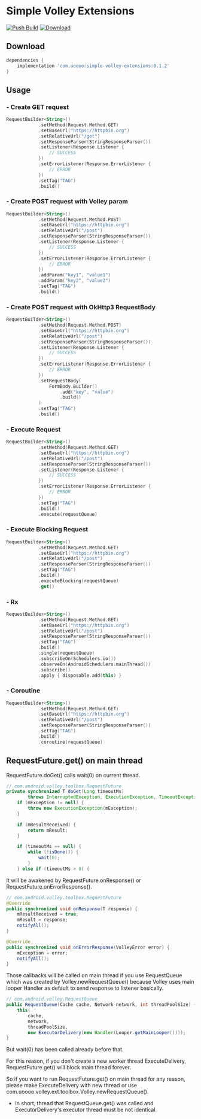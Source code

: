 # Simple Volley Extensions

[![Push Build](https://github.com/uOOOO/simple-volley-extensions/actions/workflows/push-build.yml/badge.svg?event=push)](https://github.com/uOOOO/simple-volley-extensions/actions/workflows/push-build.yml) [ ![Download](https://api.bintray.com/packages/uoooo/oss/simple-volley-extensions/images/download.svg) ](https://bintray.com/uoooo/oss/simple-volley-extensions/_latestVersion)

## Download
```groovy
dependencies {
    implementation 'com.uoooo:simple-volley-extensions:0.1.2'
}
```

## Usage

### - Create GET request
```kotlin
RequestBuilder<String>()
            .setMethod(Request.Method.GET)
            .setBaseUrl("https://httpbin.org")
            .setRelativeUrl("/get")
            .setResponseParser(StringResponseParser())
            .setListener(Response.Listener {
                // SUCCESS
            })
            .setErrorListener(Response.ErrorListener {
                // ERROR
            })
            .setTag("TAG")
            .build()
```

### - Create POST request with Volley param
```kotlin
RequestBuilder<String>()
            .setMethod(Request.Method.POST)
            .setBaseUrl("https://httpbin.org")
            .setRelativeUrl("/post")
            .setResponseParser(StringResponseParser())
            .setListener(Response.Listener {
                // SUCCESS
            })
            .setErrorListener(Response.ErrorListener {
                // ERROR
            })
            .addParam("key1", "value1")
            .addParam("key2", "value2")
            .setTag("TAG")
            .build()
```

### - Create POST request with OkHttp3 RequestBody
```kotlin
RequestBuilder<String>()
            .setMethod(Request.Method.POST)
            .setBaseUrl("https://httpbin.org")
            .setRelativeUrl("/post")
            .setResponseParser(StringResponseParser())
            .setListener(Response.Listener {
                // SUCCESS
            })
            .setErrorListener(Response.ErrorListener {
                // ERROR
            })
            .setRequestBody(
                FormBody.Builder()
                    .add("key", "value")
                    .build()
            )
            .setTag("TAG")
            .build()
```

### - Execute Request
```kotlin
RequestBuilder<String>()
            .setMethod(Request.Method.GET)
            .setBaseUrl("https://httpbin.org")
            .setRelativeUrl("/post")
            .setResponseParser(StringResponseParser())
            .setListener(Response.Listener {
                // SUCCESS
            })
            .setErrorListener(Response.ErrorListener {
                // ERROR
            })
            .setTag("TAG")
            .build()
            .execute(requestQueue)
```

### - Execute Blocking Request
```kotlin
RequestBuilder<String>()
            .setMethod(Request.Method.GET)
            .setBaseUrl("https://httpbin.org")
            .setRelativeUrl("/post")
            .setResponseParser(StringResponseParser())
            .setTag("TAG")
            .build()
            .executeBlocking(requestQueue)
            .get()
```

### - Rx
```kotlin
RequestBuilder<String>()
            .setMethod(Request.Method.GET)
            .setBaseUrl("https://httpbin.org")
            .setRelativeUrl("/post")
            .setResponseParser(StringResponseParser())
            .setTag("TAG")
            .build()
            .single(requestQueue)
            .subscribeOn(Schedulers.io())
            .observeOn(AndroidSchedulers.mainThread())
            .subscribe()
            .apply { disposable.add(this) }
```

### - Coroutine
```kotlin
RequestBuilder<String>()
            .setMethod(Request.Method.GET)
            .setBaseUrl("https://httpbin.org")
            .setRelativeUrl("/post")
            .setResponseParser(StringResponseParser())
            .setTag("TAG")
            .build()
            .coroutine(requestQueue)
```

## RequestFuture.get() on main thread

RequestFuture.doGet() calls wait(0) on current thread. 

```java
// com.android.volley.toolbox.RequestFuture
private synchronized T doGet(Long timeoutMs)
        throws InterruptedException, ExecutionException, TimeoutException {
    if (mException != null) {
        throw new ExecutionException(mException);
    }

    if (mResultReceived) {
        return mResult;
    }

    if (timeoutMs == null) {
        while (!isDone()) {
            wait(0);
        }
    } else if (timeoutMs > 0) {
```

It will be awakened by RequestFuture.onResponse() or RequestFuture.onErrorResponse().

```java
// com.android.volley.toolbox.RequestFuture
@Override
public synchronized void onResponse(T response) {
    mResultReceived = true;
    mResult = response;
    notifyAll();
}

@Override
public synchronized void onErrorResponse(VolleyError error) {
    mException = error;
    notifyAll();
}
```

Those callbacks will be called on main thread if you use RequestQueue which was created by Volley.newRequestQueue() because Volley uses main looper Handler as default to send response to listener basically.

```java
// com.android.volley.RequestQueue
public RequestQueue(Cache cache, Network network, int threadPoolSize) {
    this(
        cache,
        network,
        threadPoolSize,
        new ExecutorDelivery(new Handler(Looper.getMainLooper())));
}
```

But wait(0) has been called already before that.

For this reason, if you don't create a new worker thread ExecuteDelivery,
RequestFuture.get() will block main thread forever.

So if you want to run RequestFuture.get() on main thread for any reason, please make ExecuteDelivery with new thread or use com.uoooo.volley.ext.toolbox.Volley.newRequestQueue().

- In short, thread that RequestQueue.get() was called and ExecutorDelivery's executor thread must be not identical.
